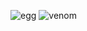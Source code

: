 ![egg](https://capsule-render.vercel.app/api?type=egg&color=3F3F3F&height=210)
![venom](https://capsule-render.vercel.app/api?type=venom&height=200&text=Expect%20the%20unexpected!&fontSize=70&color=0:6E1D0C,100&fontColor=E6E6E6)
